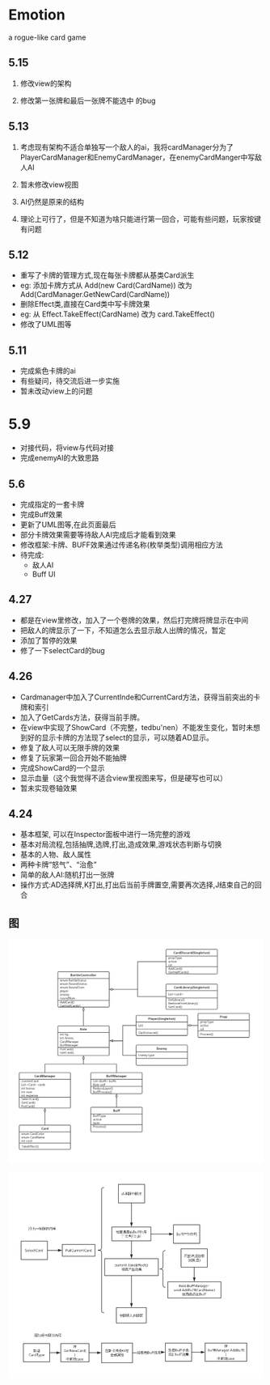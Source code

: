 # Emotion

a rogue-like card game

## 5.15

1. 修改view的架构

2. 修改第一张牌和最后一张牌不能选中 的bug



## 5.13

1. 考虑现有架构不适合单独写一个敌人的ai，我将cardManager分为了PlayerCardManager和EnemyCardManager，在enemyCardManger中写敌人AI

2. 暂未修改view视图

3. AI仍然是原来的结构

4. 理论上可行了，但是不知道为啥只能进行第一回合，可能有些问题，玩家按键有问题

## 5.12

* 重写了卡牌的管理方式,现在每张卡牌都从基类Card派生
* eg: 添加卡牌方式从 Add(new Card(CardName)) 改为 Add(CardManager.GetNewCard(CardName))
* 删除Effect类,直接在Card类中写卡牌效果
* eg: 从 Effect.TakeEffect(CardName) 改为 card.TakeEffect()
* 修改了UML图等

## 5.11

* 完成紫色卡牌的ai
* 有些疑问，待交流后进一步实施
* 暂未改动view上的问题

# 5.9

* 对接代码，将view与代码对接
* 完成enemyAI的大致思路

## 5.6

- 完成指定的一套卡牌
- 完成Buff效果
- 更新了UML图等,在此页面最后
- 部分卡牌效果需要等待敌人AI完成后才能看到效果
- 修改框架:卡牌、BUFF效果通过传递名称(枚举类型)调用相应方法
- 待完成:
  - 敌人AI
  - Buff UI

## 4.27

- 都是在view里修改，加入了一个卷牌的效果，然后打完牌将牌显示在中间
- 把敌人的牌显示了一下，不知道怎么去显示敌人出牌的情况，暂定
- 添加了暂停的效果 
- 修了一下selectCard的bug

## 4.26

- Cardmanager中加入了CurrentInde和CurrentCard方法，获得当前突出的卡牌和索引
- 加入了GetCards方法，获得当前手牌。
- 在view中实现了ShowCard（不完整，tedbu'nen）不能发生变化，暂时未想到好的显示卡牌的方法现了select的显示，可以随着AD显示。
- 修复了敌人可以无限手牌的效果
- 修复了玩家第一回合开始不能抽牌
- 完成ShowCard的一个显示
- 显示血量（这个我觉得不适合view里视图来写，但是硬写也可以）
- 暂未实现卷轴效果

## 4.24

- 基本框架, 可以在Inspector面板中进行一场完整的游戏
- 基本对局流程,包括抽牌,选牌,打出,造成效果,游戏状态判断与切换
- 基本的人物、敌人属性
- 两种卡牌“怒气”、“治愈”
- 简单的敌人AI:随机打出一张牌
- 操作方式:AD选择牌,K打出,打出后当前手牌置空,需要再次选择,J结束自己的回合

## 图

  ![](https://github.com/Nagisa3113/Emotion/blob/Liu/Emotion.jpg)

  ![](https://github.com/Nagisa3113/Emotion/blob/Liu/Card.jpg) 
